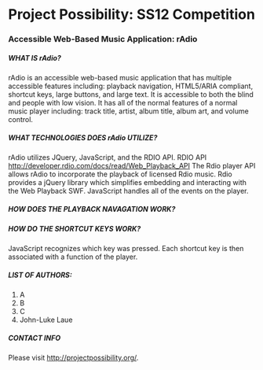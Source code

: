 # Project Possibility: SS12 Competition #
### Accessible Web-Based Music Application: rAdio ###

##### WHAT IS rAdio? #####

rAdio is an accessible web-based music application that has multiple accessible features including: playback navigation, HTML5/ARIA compliant, shortcut keys, large buttons, and large text.  It is accessible to both the blind and people with low vision.  It has all of the normal features of a normal music player including: track title, artist, album title, album art, and volume control. 

##### WHAT TECHNOLOGIES DOES rAdio UTILIZE? #####

rAdio utilizes JQuery, JavaScript, and the RDIO API. RDIO API <http://developer.rdio.com/docs/read/Web_Playback_API> The Rdio player API allows rAdio to incorporate the playback of licensed Rdio music.  Rdio provides a jQuery library which simplifies embedding and interacting with the Web Playback SWF. JavaScript handles all of the events on the player.

##### HOW DOES THE PLAYBACK NAVAGATION WORK? #####
  
 
##### HOW DO THE SHORTCUT KEYS WORK? #####
JavaScript recognizes which key was pressed. Each shortcut key is then associated with a function of the player. 

##### LIST OF AUTHORS: #####
  
  1. A
  2. B
  3. C
  4. John-Luke Laue
 
##### CONTACT INFO #####

Please visit <http://projectpossibility.org/>.
  
  
  
  

